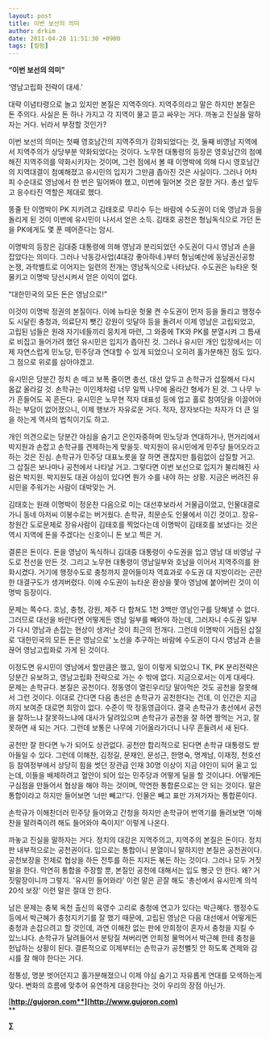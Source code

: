 ```yaml
---
layout: post
title: 이번 보선의 의미
author: drkim
date: 2011-04-28 11:51:30 +0900
tags: [컬럼]
---
```

**“이번 보선의 의미”** 
  
    
‘영남고립화 전략이 대세.’

대략 이념타령으로 놀고 있지만 본질은 지역주의다. 지역주의라고 말은 하지만 본질은 돈 주의다. 사실은 돈 하나 가지고 각 지역이 물고 뜯고 싸우는 거다. 까놓고 진실을 말하자는 거다. 뉘라서 부정할 것인가? 

이번 보선의 의미는 첫째 영호남간의 지역주의가 강화되었다는 것, 둘째 비영남 지역에서 지역주의가 상당부분 약화되었다는 것이다. 노무현 대통령의 등장은 영호남간의 첨예해진 지역주의를 약화시키자는 것이며, 그런 점에서 볼 때 이명박에 의해 다시 영호남간의 지역대결이 첨예해졌고 유시민의 입지가 그만큼 좁아진 것은 사실이다. 그러나 어차피 수순대로 영남에서 한 번은 밀어봐야 했고, 이번에 밀어본 것은 잘한 거다. 총선 앞두고 응수타진 역할은 제대로 했다.



똥줄 탄 이명박이 PK 지키려고 김태호로 무리수 두는 바람에 수도권이 더욱 영남과 등을 돌리게 된 것이 이번에 유시민이 나서서 얻은 소득. 김태호 공천은 형님독식으로 가던 돈을 PK에게도 몇 푼 떼어준다는 암시.

  
이명박의 등장은 김대중 대통령에 의해 영남과 분리되었던 수도권이 다시 영남과 손을 잡았다는 의미다. 그러나 낙동강사업(4대강 좋아하네.)부터 형님예산에 동남권신공항 논쟁, 과학벨트로 이어지는 일련의 전개는 영남독식으로 나타났다. 수도권은 뉴타운 헛물키고 이명박 당선시켜서 얻은 이익이 없다.

“대한민국의 모든 돈은 영남으로!” 

이것이 이명박 정권의 본질이다. 이에 뉴타운 헛물 켠 수도권이 먼저 등을 돌리고 행정수도 시달린 충청과, 의료단지 뺏긴 강원이 잇달아 등을 돌려서 이제 영남은 고립되었고, 고립된 넘들은 원래 자기네들끼리 뭉치게 마련, 그 와중에 TK와 PK를 분열시켜 그 틈새로 비집고 들어가려 했던 유시민은 입지가 좁아진 것. 그러나 유시민 개인 입장에서는 이제 자연스럽게 민노당, 민주당과 연대할 수 있게 되었으니 오히려 홀가분해진 점도 있다. 그 점으로 위로를 삼아야겠고. 

유시민은 당분간 정치 손 떼고 보폭 줄이면 총선, 대선 앞두고 손학규가 삽질해서 다시 몸값 올라갈 것. 손학규는 이인제처럼 너무 일찍 나무에 올라간 형세가 된 것. 그 나무 누가 흔들어도 꼭 흔든다. 유시민은 노무현 적자 대표성 등에 업고 홀로 참여당을 이끌어야 하는 부담이 없어졌으니, 이제 행보가 자유로운 거다. 적자, 장자보다는 차자가 더 큰 일을 하는게 역사의 법칙이기도 하고. 

개인 의견으로는 당분간 야심을 숨기고 은인자중하며 민노당과 연대하거나, 먼거리에서 박지원과 손잡고 손학규를 견제하는게 맞을듯. 박지원이 유시민에게 민주당 들어오라고 하는 것은 진심. 손학규가 민주당 대표노릇을 잘 하면 괜찮지만 틀림없이 삽질할 거고. 그 삽질은 보나마나 공천에서 나타날 거고. 그렇다면 이번 보선으로 입지가 불리해진 사람은 박지원. 박지원도 대권 야심이 있다면 뭔가 수를 내야 하는 상황. 지금은 버려진 유시민을 주워가는 사람이 대박맞는 거. 

김태호는 원래 이명박이 정운찬 다음으로 미는 대선후보라서 거물급이었고, 인물대결로 가니 동네 아저씨 이봉수로는 버거웠다. 손학규, 최문순도 인물에서 이긴 것이고. 장유-창원간 도로문제로 장유사람이 김태호를 찍었다는데 이명박이 김태호를 보냈다는 것은 역시 지역에 돈을 주겠다는 신호이니 돈 보고 찍은 거. 

결론은 돈이다. 돈을 영남이 독식하니 김대중 대통령이 수도권을 업고 영남 대 비영남 구도로 전선을 만든 것. 그리고 노무현 대통령이 영남일부와 호남을 이어서 지역주의를 완화시켰다. 거기에 행정수도로 충청까지 끌어들이자 역효과로 수도권 대 지방이라는 곤란한 대결구도가 생겨버렸다. 이에 수도권이 뉴타운 환상을 쫓아 영남에 붙어버린 것이 이명박 등장이다.

문제는 쪽수다. 호남, 충청, 강원, 제주 다 합쳐도 1천 3백만 영남인구를 당해낼 수 없다. 그러므로 대선을 바란다면 어떻게든 영남 일부를 빼와야 하는데, 그러자니 수도권 일부가 다시 영남과 손잡는 현상이 생겨난 것이 최근의 전개다. 그런데 이명박이 거듭된 삽질로 ‘대한민국의 모든 돈은 영남으로’ 노선을 추구하는 바람에 수도권이 다시 영남과 손을 끊어 영남고립화로 가게 된 것이다. 

이정도면 유시민이 영남에서 할만큼은 했고, 일이 이렇게 되었으니 TK, PK 분리전략은 당분간 유보하고, 영남고립화 전략으로 가는 수 밖에 없다. 지금으로서는 이게 대세다. 문제는 손학규다. 본질은 공천이다. 정동영이 열린우리당 말아먹은 것도 공천을 잘못해서 그런 것이다. 이대로 간다면 다음 총선은 손학규가 공천한다는 건데, 이 인간은 지금까지 보여준 대로면 희망이 없다. 수준이 딱 정동영급이다. 결국 손학규가 총선에서 공천을 잘하느냐 잘못하느냐에 대사가 달려있으며 손학규가 공천을 잘 하면 짱먹는 거고, 잘못하면 새 되는 거다. 그런데 보통은 나무에 기어올라가더니 나무 흔들려서 새 된다.

공천만 잘 한다면 누가 되어도 상관없다. 공천만 합리적으로 된다면 손학규 대통령도 받아들일 수 있다. 그런데 이해찬, 김정길, 문재인, 문성근, 한명숙, 명계남, 이재정, 천호선 등 참여정부에서 상당히 힘을 썻던 장관급 인재 30명 이상이 지금 야인이 되어 울고 있는데, 이들을 배제하려고 혈안이 되어 있는 민주당과 어떻게 딜을 할 것이냐다. 어떻게든 구심점을 만들어서 협상을 해야 하는 것이며, 막연한 통합론으로는 안 되는 것이다. 말은 통합이라고 하지만 들어보면 ‘너만 빼고!’다. 인물은 빼고 표만 가져가자는 통합론이다. 

손학규가 이해찬더러 민주당 들어와고 간청을 하지만 손학규어 번역기를 돌려보면 ‘이해찬을 말려죽이려 해도 들어와야 죽이지!’ 이렇게 나온다.

까놓고 진실을 말하자는 거다. 정치의 대강은 지역주의고, 지역주의 본질은 돈이다. 정치판 내부적으로는 공천권이다. 입으로는 통합이니 분열이니 말하지만 본질은 공천권이다. 공천보장을 전제로 협상을 하든 전투를 하든 지지든 볶든 하는 것이다. 그러나 모두 거짓말을 한다. 막연히 통합을 주장할 뿐, 본질인 공천에 대해서는 입도 뻥긋 안 한다. 왜? 거짓말장이니까 그렇지. '유시민 들어와라' 이런 말은 곧잘 해도 '총선에서 유시민계 의석 20석 보장' 이런 말은 절대 안 한다.

남은 문제는 충북 옥천 출신의 육영수 고리로 충청에 연고가 있다는 박근혜다. 행정수도 등에서 박근혜가 충청지키기를 잘 했기 때문에, 고립된 영남은 다음 대선에서 어떻게든 충청과 손잡으려고 할 것인데, 과연 이해찬 없는 판에 안희정이 혼자서 충청을 지킬 수 있느냐다. 손학규가 달려들어서 분탕질 쳐버리면 안희정 물먹어서 박근혜 한테 충청을 헌납하는 상황이 된다. 결론적으로 이제부터는 손학규가 공천뻘짓 안 하도록 견제와 감시를 잘 해야 한다는 거다.

정통성, 명분 벗어던지고 홀가분해졌으니 이제 야심 숨기고 자유롭게 연대를 모색하는게 맞다. 변화의 흐름에 맞추어 유연하게 대응한다는 것이 우리의 장점 아닌가.





  


  




[**http://gujoron.com**](http://www.gujoron.com)**  
** 

**∑**